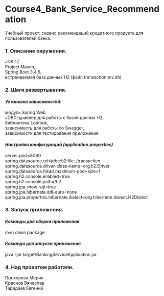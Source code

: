 # **Сourse4_Bank_Service_Recommendation**

Учебный проект: сервис рекомендаций кредитного продукта для пользователей банка.

### 1. Описание окружения.  
JDK 17,  
Project Maven,  
Spring Boot 3.4.5,  
встраиваемая база данных H2 (файл transaction.mv.db)  

### 2. Шаги развертывания. 
#### *Установка зависимостей:*  
модуль Spring Web,  
JDBC-драйвер для работы с базой данных H2,  
библиотека Lombok,  
зависимость для работы со Swagger,  
зависимости для тестирования приложения  

#### *Настройка конфигураций (application.properties)*

server.port=8080  
spring.datasource.url=jdbc:h2:file:./transaction  
spring.datasource.driver-class-name=org.h2.Driver  
spring.datasource.hikari.maximum-pool-size=1  
spring.h2.console.enabled=true  
spring.h2.console.path=/h2  
spring.jpa.show-sql=true  
spring.jpa.hibernate.ddl-auto=none  
spring.jpa.properties.hibernate.dialect=org.hibernate.dialect.H2Dialect  

### 3. Запуск приложения.
#### *Команды для сборки приложения*
mvn clean package
#### *Команда для запуска приложения*
java -jar target/BankingServiceApplication.jar  

### 4. Над проектом работали.  
Прохорова Мария  
Краснов Вячеслав  
Тарадаев Евгений 

